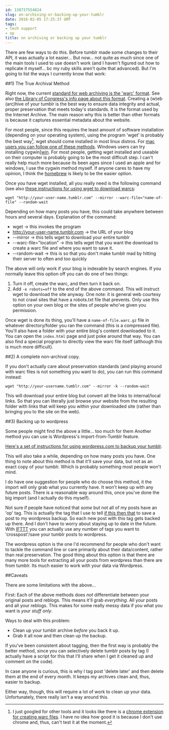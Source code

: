```yaml
---
id: 138737554824
slug: on-archiving-or-backing-up-your-tumblr
date: 2016-02-05 17:25:37 GMT
tags:
- tech support
- op
title: on archiving or backing up your tumblr
---
```

There are few ways to do this. Before tumblr made some changes to their API, it was actually a lot easier... But now... not quite as much since one of the main tools I used to use doesn't work (and I haven't figured out how to replicate it myself... bc my ruby skills aren't quite that advanced). But I'm going to list the ways I currently know that work:

<!-- more -->

##1) The True Archival Method

Right now, the current [standard for web archiving is the 'warc' format][warciso]. See also [the Library of Congress's info page about this format][warclc]. Creating a (w)eb (arc)hive of your tumblr is the best way to ensure data integrity and actual, proper preservation that meets today's standards. It is the format used by the Internet Archive. The main reason why this is better than other formats is because it captures essential metadata about the website.

For most people, since this requires the least amount of software installation (depending on your operating system), using the program 'wget' is probably the best way[^ext]. wget should come installed in most linux distros. For [mac users you can follow one of these methods][mac]. Windows users can try installing cygwin][win]. For most people, getting wget installed and useable on their computer is probably going to be the most difficult step. I can't really help much more because its been ages since I used an apple and for windows, I use the cygwin  method myself. If anyone cares to have my opinion, I think the [homebrew][brew] is likely to be the easier option.

Once you have wget installed, all you really need is the following command (see also [these instructions for using wget to download warcs][instruct]:

`wget "http://your-user-name.tumblr.com" --mirror --warc-file="name-of-file" --random-wait`

Depending on how many posts you have, this could take anywhere between hours and several days. Explanation of the command:

- wget -> this invokes the program
- http://your-user-name.tumblr.com -> the URL of your blog
- --mirror -> this tells wget to download your entire tumblr
- --warc-file="location" -> this tells wget that you want the download to create a warc file and where you want to save it.
- --random-wait -> this is so that you don't make tumblr mad by hitting their server to often and too quickly

The above will only work if your blog is indexable by search engines. If you normally leave this option off you can do one of two things:

1. Turn it off, create the warc, and then turn it back on.
2. Add `-e robots=off` to the end of the above command. This will instruct wget to download the site anyway. One note: it is general web courtesy to not crawl sites that have a robots.txt file that prevents. Only use this option on your own blog or the sites of people who've given you permission.

Once wget is done its thing, you'll have a `name-of-file.warc.gz` file in whatever directory/folder you ran the command (this is a compressed file). You'll also have a folder with your entire blog's content downloaded to it. You can open the `index.html` page and just poke around that way. You can also find a special program to directly view the warc file itself (although this is much more difficult).

##2) A complete non-archival copy.

If you don't actually care about preservation standards (and playing around with warc files is not something you want to do), you can run this command instead:

`wget "http://your-username.tumblr.com" --mirror -k --random-wait`

This will download your entire blog but convert all the links to internal/local links. So that you can literally just browse your website from the resulting folder with links that will keep you within your downloaded site (rather than bringing you to the site on the web).

##3) Backing up to wordpress

Some people might find the above a little... too much for them Another method you can use is Wordpress's import-from-Tumblr feature. 

[Here's a set of instructions for using wordpress.com to backup your tumblr][word].

This will also take a while, depending on how many posts you have. One thing to note about this method is that it'll save your data, but not as an exact copy of your tumblr. Which is probably something most people won't mind.

I do have one suggestion for people who do choose this method, it the import will only grab what you currently have. It won't keep up with any future posts. There is a reasonable way around this, once you've done the big import (and I actually do this myself).

Not sure if people have noticed that *some* but not all of my posts have an 'op' tag. This is actually the tag that I use to tell [if this then that][if] to save a post to my wordpress backup. So each new post with this tag gets backed up there. And I don't have to worry about staying up to date in the future. With [IFTTT][if] you can actually use any number of tags you want to 'crosspost'/save your tumblr posts to wordpress.

The wordpress option is the one I'd recommend for people who don't want to tackle the command line or care primarily about their data/content, rather than real preservation. The good thing about this option is that there are many more tools for extracting all your posts from wordpress than there are from tumblr. Its much easier to work with your data via Wordpress.

##Caveats

There are some limitations with the above...

First: Each of the above methods does *not* differentiate between your original posts and reblogs. This means it'll grab *everything*. All your posts and all your reblogs. This makes for some really messy data if you what you want is *your stuff only*.

Ways to deal with this problem:

- Clean up your tumblr archive *before* you back it up.
- Grab it all now and then clean up the backup.

If you've been consistent about tagging, then the first way is probably the better method, since you can selectively delete tumblr posts by tag (I actually have a script for this that I'll share when I get it cleaned up and comment on the code). 

In case anyone is curious, this is why I tag post 'delete later' and then delete them at the end of every month. It keeps my archives clean and, thus, easier to backup.

Either way, though, this will require a lot of work to clean up your data. Unfortunately, there really isn't a way around this.

[^ext]: I just googled for other tools and it looks like there is a [chrome extension for creating warc files](http://warcreate.com/). I have no idea how good it is because I don't use chrome and, thus, can't test it at the moment.

[warciso]: http://www.iso.org/iso/catalogue_detail.htm?csnumber=44717
[warclc]: http://www.digitalpreservation.gov/formats/fdd/fdd000236.shtml
[mac]: http://coolestguidesontheplanet.com/install-and-configure-wget-on-os-x/
[win]: https://cygwin.com/install.html
[brew]: http://brew.sh/
[instruct]: http://www.archiveteam.org/index.php?title=Wget_with_WARC_output
[word]: http://quickguide.tumblr.com/post/39780378703/backing-up-your-tumblr-blog-to-wordpress
[if]: https://ifttt.com